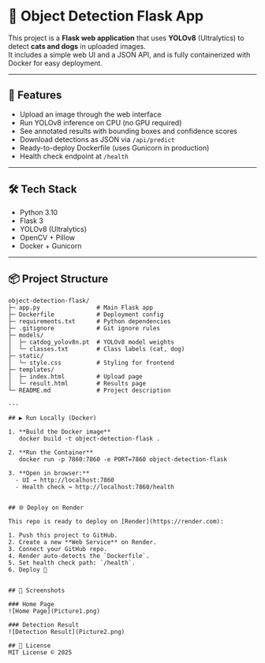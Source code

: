 # 🐾 Object Detection Flask App

This project is a **Flask web application** that uses **YOLOv8** (Ultralytics) to detect **cats and dogs** in uploaded images.  
It includes a simple web UI and a JSON API, and is fully containerized with Docker for easy deployment.

---

## 🚀 Features
- Upload an image through the web interface
- Run YOLOv8 inference on CPU (no GPU required)
- See annotated results with bounding boxes and confidence scores
- Download detections as JSON via `/api/predict`
- Ready-to-deploy Dockerfile (uses Gunicorn in production)
- Health check endpoint at `/health`

---

## 🛠️ Tech Stack
- Python 3.10
- Flask 3
- YOLOv8 (Ultralytics)
- OpenCV + Pillow
- Docker + Gunicorn

---

## 📦 Project Structure

```text
object-detection-flask/
├─ app.py                # Main Flask app
├─ Dockerfile            # Deployment config
├─ requirements.txt      # Python dependencies
├─ .gitignore            # Git ignore rules
├─ models/
│  ├─ catdog_yolov8n.pt  # YOLOv8 model weights
│  └─ classes.txt        # Class labels (cat, dog)
├─ static/
│  └─ style.css          # Styling for frontend
├─ templates/
│  ├─ index.html         # Upload page
│  └─ result.html        # Results page
└─ README.md             # Project description

---

## ▶️ Run Locally (Docker)

1. **Build the Docker image**  
   docker build -t object-detection-flask .

2. **Run the Container**  
   docker run -p 7860:7860 -e PORT=7860 object-detection-flask

3. **Open in browser:**
  - UI → http://localhost:7860
  - Health check → http://localhost:7860/health


## 🌐 Deploy on Render

This repo is ready to deploy on [Render](https://render.com):

1. Push this project to GitHub.
2. Create a new **Web Service** on Render.
3. Connect your GitHub repo.
4. Render auto-detects the `Dockerfile`.
5. Set health check path: `/health`.
6. Deploy 🚀


## 📸 Screenshots

### Home Page
![Home Page](Picture1.png)

### Detection Result
![Detection Result](Picture2.png)

## 📄 License
MIT License © 2025